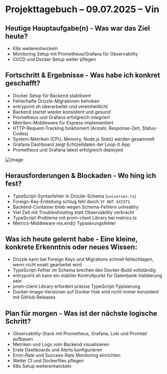 # Projekttagebuch – 09.07.2025 – Vin

## Heutige Hauptaufgabe(n) - Was war das Ziel heute?

- K8s weiterentwickeln
- Monitoring Setup mit Prometheus/Grafana für Observability
- CI/CD und Docker Setup weiter pflegen

## Fortschritt & Ergebnisse - Was habe ich konkret geschafft?

- Docker Setup für Backend stabilisiert
- Fehlerhafte Drizzle-Migrationen behoben
- entrypoint.sh überarbeitet und vereinheitlicht
- Backend startet wieder konsistent und gesund
- Prometheus und Grafana erfolgreich integriert
- Metriken-Middleware für Express implementiert
- HTTP-Request-Tracking funktioniert (Anzahl, Response-Zeit, Status-Codes)
- System-Metriken (CPU, Memory, Node.js Stats) werden gesammelt
- Grafana Dashboard zeigt Echtzeitdaten der Loop-It App
- Prometheus und Grafana latest erfolgreich deployed

![image](https://github.com/user-attachments/assets/4111a922-e372-42fb-bf89-f0c58bb88fce)


## Herausforderungen & Blockaden - Wo hing ich fest?

- TypeScript-Syntaxfehler in Drizzle-Schema (`universes.ts`)
- Foreign-Key-Erstellung schlug fehl durch `IF NOT EXISTS`
- Backend-Container blieb wegen Schema-Fehlern unhealthy
- Viel Zeit mit Troubleshooting statt Observability verbracht
- TypeScript-Probleme mit prom-client Library bei metrics.ts
- Metrics-Middleware res.end() Typisierungsfehler

## Was ich heute gelernt habe - Eine kleine, konkrete Erkenntnis oder neues Wissen:

- Drizzle kann bei Foreign Keys und Migrations schnell fehlschlagen, wenn nicht exakt gearbeitet wird
- TypeScript-Fehler im Schema brechen den Docker-Build vollständig
- entrypoint.sh kann ein stabiler Kontrollpunkt für Datenbank-Validierung sein
- prom-client Library erfordert präzise TypeScript-Typisierung
- Docker-Image-Versionen auf Docker Hub sind nicht immer konsistent mit GitHub Releases

## Plan für morgen - Was ist der nächste logische Schritt?

- Observability-Stack mit Prometheus, Grafana, Loki und Promtail aufbauen
- Metriken und Logs vom Backend visualisieren
- Erste Dashboards und Alerts konfigurieren
- Error-Rate und Success-Rate Monitoring einrichten
- Weiter CI und Dockerfiles pflegen
- K8s Setup weiterentwickeln
